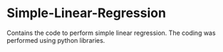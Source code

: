 # Simple-Linear-Regression
Contains the code to perform simple linear regression. The coding was performed using python libraries.



